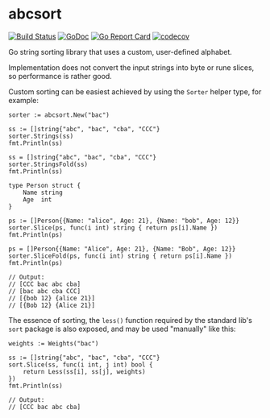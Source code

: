 # abcsort

[![Build Status](https://travis-ci.org/icza/abcsort.svg?branch=master)](https://travis-ci.org/icza/abcsort)
[![GoDoc](https://godoc.org/github.com/icza/abcsort?status.svg)](https://godoc.org/github.com/icza/abcsort)
[![Go Report Card](https://goreportcard.com/badge/github.com/icza/abcsort)](https://goreportcard.com/report/github.com/icza/abcsort)
[![codecov](https://codecov.io/gh/icza/abcsort/branch/master/graph/badge.svg)](https://codecov.io/gh/icza/abcsort)

Go string sorting library that uses a custom, user-defined alphabet.

Implementation does not convert the input strings into byte or rune slices, so
performance is rather good.

Custom sorting can be easiest achieved by using the `Sorter` helper type, for example:

	sorter := abcsort.New("bac")

	ss := []string{"abc", "bac", "cba", "CCC"}
	sorter.Strings(ss)
	fmt.Println(ss)

	ss = []string{"abc", "bac", "cba", "CCC"}
	sorter.StringsFold(ss)
	fmt.Println(ss)

	type Person struct {
		Name string
		Age  int
	}

	ps := []Person{{Name: "alice", Age: 21}, {Name: "bob", Age: 12}}
	sorter.Slice(ps, func(i int) string { return ps[i].Name })
	fmt.Println(ps)

	ps = []Person{{Name: "Alice", Age: 21}, {Name: "Bob", Age: 12}}
	sorter.SliceFold(ps, func(i int) string { return ps[i].Name })
	fmt.Println(ps)

	// Output:
	// [CCC bac abc cba]
	// [bac abc cba CCC]
	// [{bob 12} {alice 21}]
	// [{Bob 12} {Alice 21}]


The essence of sorting, the `less()` function required by the standard lib's `sort`
package is also exposed, and may be used "manually" like this:

	weights := Weights("bac")

	ss := []string{"abc", "bac", "cba", "CCC"}
	sort.Slice(ss, func(i int, j int) bool {
		return Less(ss[i], ss[j], weights)
	})
	fmt.Println(ss)

	// Output:
	// [CCC bac abc cba]
